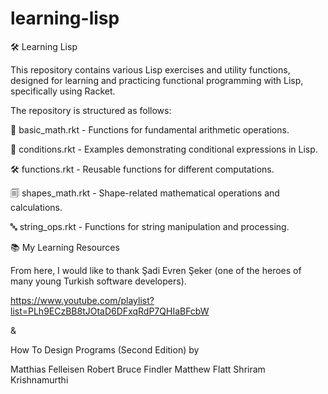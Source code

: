 # learning-lisp

🛠️ Learning Lisp

This repository contains various Lisp exercises and utility functions, designed for learning and practicing functional programming with Lisp, specifically using Racket.

The repository is structured as follows:

🧮 basic_math.rkt - Functions for fundamental arithmetic operations.

🔀 conditions.rkt - Examples demonstrating conditional expressions in Lisp.

🛠️ functions.rkt - Reusable functions for different computations.

🗐 shapes_math.rkt - Shape-related mathematical operations and calculations.

🔤 string_ops.rkt - Functions for string manipulation and processing.


📚 My Learning Resources

From here, I would like to thank Şadi Evren Şeker (one of the heroes of many young Turkish software developers).

https://www.youtube.com/playlist?list=PLh9ECzBB8tJOtaD6DFxqRdP7QHIaBFcbW

&

How To Design Programs (Second Edition) 
by 

Matthias Felleisen
Robert Bruce Findler
Matthew Flatt
Shriram Krishnamurthi
